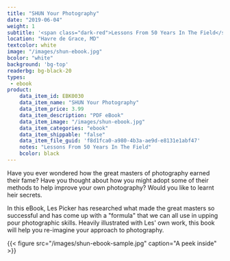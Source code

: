 ```yaml
---
title: "SHUN Your Photography"
date: "2019-06-04"
weight: 1
subtitle: '<span class="dark-red">Lessons From 50 Years In The Field</span>'
location: "Havre de Grace, MD"
textcolor: white
image: "/images/shun-ebook.jpg"
bcolor: "white"
background: 'bg-top'
readerbg: bg-black-20
types:
 - ebook
product:
    data_item_id: EBK0030
    data_item_name: "SHUN Your Photography"
    data_item_price: 3.99
    data_item_description: "PDF eBook"
    data_item_image: "/images/shun-ebook.jpg"
    data_item_categories: "ebook"
    data_item_shippable: "false"
    data_item_file_guid: 'f8d1fca0-a980-4b3a-ae9d-e8131e1abf47'
    notes: "Lessons From 50 Years In The Field"
    bcolor: black
---
```


Have you ever wondered how the great masters of photography earned their fame? Have you thought about how you might adopt some of their methods to help improve your own photography? Would you like to learnt heir secrets. 

In this eBook, Les Picker has researched what made the great masters so successful and has come up with a "formula" that we can all use in upping pour photographic skills. Heavily illustrated with Les' own work, this book will help you re-imagine your approach to photography. 

{{< figure src="/images/shun-ebook-sample.jpg" caption="A peek inside" >}}
